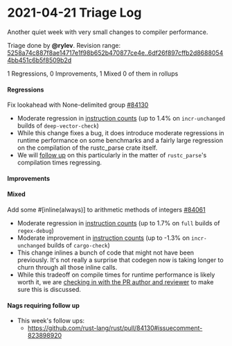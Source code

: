 # 2021-04-21 Triage Log

Another quiet week with very small changes to compiler performance.

Triage done by **@rylev**.
Revision range: [5258a74c887f8ae14717e1f98b652b470877ce4e..6df26f897cffb2d86880544bb451c6b5f8509b2d](https://perf.rust-lang.org/?start=5258a74c887f8ae14717e1f98b652b470877ce4e&end=6df26f897cffb2d86880544bb451c6b5f8509b2d&absolute=false&stat=instructions%3Au)

1 Regressions, 0 Improvements, 1 Mixed
0 of them in rollups

#### Regressions

Fix lookahead with None-delimited group [#84130](https://github.com/rust-lang/rust/issues/84130)
- Moderate regression in [instruction counts](https://perf.rust-lang.org/compare.html?start=7537b20626100e7e7fc8c4ad3079d38c05338121&end=16bf626a31cb5b121d0bca2baa969b4f67eb0dab&stat=instructions:u) (up to 1.4% on `incr-unchanged` builds of `deep-vector-check`)
- While this change fixes a bug, it does introduce moderate regressions in runtime performance on some benchmarks and a fairly large regression on the compilation of the rustc_parse crate itself. 
- We will [follow up](https://github.com/rust-lang/rust/pull/84130#issuecomment-823898920) on this particularly in the matter of `rustc_parse`'s compilation times regressing. 

#### Improvements

#### Mixed

Add some #[inline(always)] to arithmetic methods of integers [#84061](https://github.com/rust-lang/rust/issues/84061)
- Moderate regression in [instruction counts](https://perf.rust-lang.org/compare.html?start=392ba2ba1a7d6c542d2459fb8133bebf62a4a423&end=83ca4b7e600241850e61be48dee859f1604de50d&stat=instructions:u) (up to 1.7% on `full` builds of `regex-debug`)
- Moderate improvement in [instruction counts](https://perf.rust-lang.org/compare.html?start=392ba2ba1a7d6c542d2459fb8133bebf62a4a423&end=83ca4b7e600241850e61be48dee859f1604de50d&stat=instructions:u) (up to -1.3% on `incr-unchanged` builds of `cargo-check`)
- This change inlines a bunch of code that might not have been previously. It's not really a surprise that codegen now is taking longer to churn through all those inline calls.
- While this tradeoff on compile times for runtime performance is likely worth it, we are [checking in with the PR author and reviewer](https://github.com/rust-lang/rust/pull/84061#issuecomment-823908561) to make sure this is discussed.

#### Nags requiring follow up

- This week's follow ups:
    - https://github.com/rust-lang/rust/pull/84130#issuecomment-823898920


